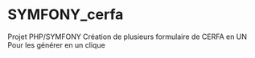 # SYMFONY_cerfa

Projet PHP/SYMFONY 
Création de plusieurs formulaire de CERFA en UN
Pour les générer en un clique
